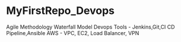 # MyFirstRepo_Devops
Agile Methodology 
Waterfall Model 
Devops Tools - Jenkins,Git,CI CD Pipeline,Ansible
AWS - VPC, EC2, Load Balancer, VPN
